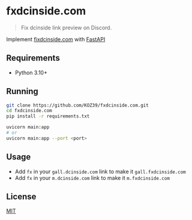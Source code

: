 # fxdcinside.com
> Fix dcinside link preview on Discord.

Implement [fixdcinside.com](https://github.com/i0rph/fixdcinside.com) with [FastAPI](https://fastapi.tiangolo.com/)

## Requirements
- Python 3.10+

## Running
```bash
git clone https://github.com/KOZ39/fxdcinside.com.git
cd fxdcinside.com
pip install -r requirements.txt
```

```bash
uvicorn main:app
# or
uvicorn main:app --port <port>
```

## Usage
- Add `fx` in your `gall.dcinside.com` link to make it `gall.fxdcinside.com`
- Add `fx` in your `m.dcinside.com` link to make it `m.fxdcinside.com`

## License
[MIT](https://github.com/KOZ39/fxdcinside.com/blob/master/LICENSE)
